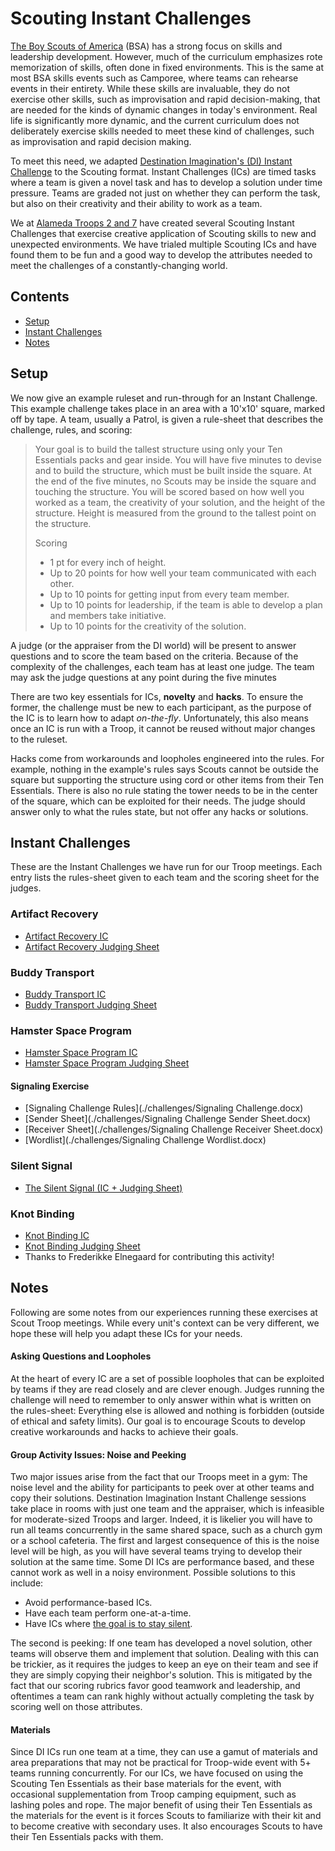 # Scouting Instant Challenges

[The Boy Scouts of America](https;//www.scouting.org) (BSA)  has a strong focus on skills and leadership development.  However, much of the curriculum emphasizes rote memorization of skills, often done in fixed environments.  This is the same at most BSA skills events such as Camporee, where teams can rehearse events in their entirety.  While these skills are invaluable, they do not exercise other skills, such as improvisation and rapid decision-making, that are needed for the kinds of dynamic changes in today's environment. Real life is significantly more dynamic, and the current curriculum does not deliberately exercise skills needed to meet these kind of challenges, such as improvisation and rapid decision making.  

To meet this need, we adapted [Destination Imagination's (DI) Instant Challenge](https://www.destinationimagination.org/blog/instant-challenge-inspiring-teams-to-think-on-the-spot/) to the Scouting format.  Instant Challenges (ICs) are timed tasks where a team is given a novel task and has to develop a solution under time pressure.  Teams are graded not just on whether they can perform the task, but also on their creativity and their ability to work as a team.

We at [Alameda Troops 2 and 7](https://www.alamedatroop2.com/home) have created several Scouting Instant Challenges that exercise creative application of Scouting skills to new and unexpected environments.  We have trialed multiple Scouting ICs and have found them to be fun and a good way to develop the attributes needed to meet the challenges of a constantly-changing world.

## Contents
- [Setup](#setup)
- [Instant Challenges](#instant-challenges)
- [Notes](#notes)

## Setup <a id="setup"/>

We now give an example ruleset and run-through for an Instant Challenge.  This example challenge takes place in an area with a 10'x10' square, marked off by tape.  A team, usually a Patrol, is given a rule-sheet that describes the challenge, rules, and scoring:

>  Your goal is to build the tallest structure using only your Ten Essentials packs and gear inside.  You will have five minutes to devise and to build the structure, which must be built inside the square.  At the end of the five minutes, no Scouts may be inside the square and touching the structure.  You will be scored based on how well you worked as a team, the creativity of your solution, and the height of the structure.  Height is measured from the ground to the tallest point on the structure.
> 
>Scoring
>- 1 pt for every inch of height.
>- Up to 20 points for how well your team communicated with each other.
>- Up to 10 points for getting input from every team member.
>- Up to 10 points for leadership, if the team is able to develop a plan and members take initiative.
>- Up to 10 points for the creativity of the solution.

A judge (or the appraiser from the DI world) will be present to answer questions and to score the team based on the criteria.  Because of the complexity of the challenges, each team has at least one judge.  The team may ask the judge questions at any point during the five minutes

There are two key essentials for ICs, **novelty** and **hacks**.  To ensure the former, the challenge must be new to each participant, as the purpose of the IC is to learn how to adapt *on-the-fly*.  Unfortunately, this also means once an IC is run with a Troop, it cannot be reused without major changes to the ruleset.

Hacks come from workarounds and loopholes engineered into the rules.  For example, nothing in the example's rules says Scouts cannot be outside the square but supporting the structure using cord or other items from their Ten Essentials.  There is also no rule stating the tower needs to be in the center of the square, which can be exploited for their needs.  The judge should answer only to what the rules state, but not offer any hacks or solutions.

## Instant Challenges <a id="instant-challenges"/>
These are the Instant Challenges we have run for our Troop meetings.  Each entry lists the rules-sheet given to each team and the scoring sheet for the judges.

### Artifact Recovery
- [Artifact Recovery IC](./challenges/artifact_recovery_IC.pdf)
- [Artifact Recovery Judging Sheet](./challenges/artifact_recovery_judging_sheet.pdf)

### Buddy Transport
- [Buddy Transport IC](./challenges/buddy_transport_IC.pdf)
- [Buddy Transport Judging Sheet](./challenges/buddy_transport_judging_sheet.pdf)

### Hamster Space Program
- [Hamster Space Program IC](./challenges/hsp_IC.pdf)
- [Hamster Space Program Judging Sheet](./challenges/hsp_judging_sheet.pdf)

#### Signaling Exercise
- [Signaling Challenge Rules](./challenges/Signaling Challenge.docx)
- [Sender Sheet](./challenges/Signaling Challenge Sender Sheet.docx)
- [Receiver Sheet](./challenges/Signaling Challenge Receiver Sheet.docx)
- [Wordlist](./challenges/Signaling Challenge Wordlist.docx)

### Silent Signal
- [The Silent Signal (IC + Judging Sheet)](./challenges/silent_signal_IC.pdf)

### Knot Binding
- [Knot Binding IC](./challenges/knot_binding_ic.pdf)
- [Knot Binding Judging Sheet](./challenges/knot_binding_scoresheet.pdf)
- Thanks to Frederikke Elnegaard for contributing this activity!

## Notes <a id="notes"/>

Following are some notes from our experiences running these exercises at Scout Troop meetings.  While every unit's context can be very different, we hope these will help you adapt these ICs for your needs.

#### Asking Questions and Loopholes
At the heart of every IC are a set of possible loopholes that can be exploited by teams if they are read closely and are clever enough.  Judges running the challenge will need to remember to only answer within what is written on the rules-sheet: Everything else is allowed and nothing is forbidden (outside of ethical and safety limits).  Our goal is to encourage Scouts to develop creative workarounds and hacks to achieve their goals.

#### Group Activity Issues: Noise and Peeking
Two major issues arise from the fact that our Troops meet in a gym: The noise level and the ability for participants to peek over at other teams and copy their solutions.  Destination Imagination Instant Challenge sessions take place in rooms with just one team and the appraiser, which is infeasible for moderate-sized Troops and larger.  Indeed, it is likelier you will have to run all teams concurrently in the same shared space, such as a church gym or a school cafeteria.  The first and largest consequence of this is the noise level will be high, as you will have several teams trying to develop their solution at the same time.  Some DI ICs are performance based, and these cannot work as well in a noisy environment.  Possible solutions to this include:

- Avoid performance-based ICs.
- Have each team perform one-at-a-time.
- Have ICs where [the goal is to stay silent](./challenges/silent_signal_IC.pdf).

The second is peeking: If one team has developed a novel solution, other teams will observe them and implement that solution.  Dealing with this can be trickier, as it requires the judges to keep an eye on their team and see if they are simply copying their neighbor's solution.  This is mitigated by the fact that our scoring rubrics favor good teamwork and leadership, and oftentimes a team can rank highly without actually completing the task by scoring well on those attributes.

#### Materials
Since DI ICs run one team at a time, they can use a gamut of materials and area preparations that may not be practical for Troop-wide event with 5+ teams running concurrently.  For our ICs, we have focused on using the Scouting Ten Essentials as their base materials for the event, with occasional supplementation from Troop camping equipment, such as lashing poles and rope.  The major benefit of using their Ten Essentials as the materials for the event is it forces Scouts to familiarize with their kit and to become creative with secondary uses.  It also encourages Scouts to have their Ten Essentials packs with them.
